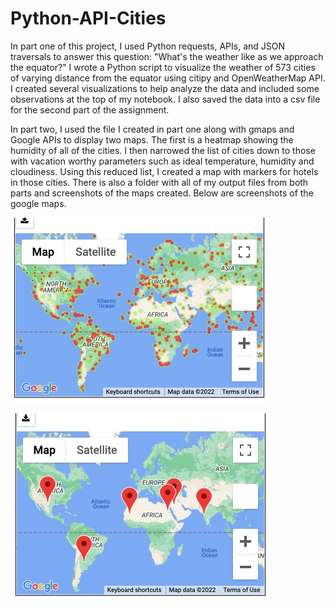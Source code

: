 # Python-API-Cities

In part one of this project, I used Python requests, APIs, and JSON traversals to answer this question: "What's the weather like as we approach the equator?" I wrote a Python script to visualize the weather of 573 cities of varying distance from the equator using citipy and OpenWeatherMap API. I created several visualizations to help analyze the data and included some observations at the top of my notebook. I also saved the data into a csv file for the second part of the assignment. 

In part two, I used the file I created in part one along with gmaps and Google APIs to display two maps. The first is a heatmap showing the humidity of all of the cities. I then narrowed the list of cities down to those with vacation worthy parameters such as ideal temperature, humidity and cloudiness. Using this reduced list, I created a map with markers for hotels in those cities. 
There is also a folder with all of my output files from both parts and screenshots of the maps created. Below are screenshots of the google maps.

![heat](output_data/Heat_map_all_cities.jpg)

![markers](output_data/hotel_map_markers.jpg)
